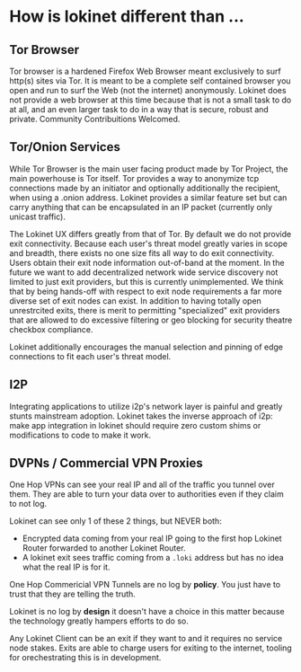 # How is lokinet different than ...

## Tor Browser

Tor browser is a hardened Firefox Web Browser meant exclusively to surf http(s) sites via Tor. It is meant to be a complete self contained browser you open and run to surf the Web (not the internet) anonymously.
Lokinet does not provide a web browser at this time because that is not a small task to do at all, and an even larger task to do in a way that is secure, robust and private. Community Contribuitions Welcomed.

## Tor/Onion Services

While Tor Browser is the main user facing product made by Tor Project, the main powerhouse is Tor itself. Tor provides a way to anonymize tcp connections made by an initiator and optionally additionally the recipient, when using a .onion address. Lokinet provides a similar feature set but can carry anything that can be encapsulated in an IP packet (currently only unicast traffic). 

The Lokinet UX differs greatly from that of Tor. By default we do not provide exit connectivity. Because each user's threat model greatly varies in scope and breadth, there exists no one size fits all way to do exit connectivity. Users obtain their exit node information out-of-band at the moment. In the future we want to add decentralized network wide service discovery not limited to just exit providers, but this is currently unimplemented. We think that by being hands-off with respect to exit node requirements a far more diverse set of exit nodes can exist. In addition to having totally open unrestrcited exits, there is merit to permitting "specialized" exit providers that are allowed to do excessive filtering or geo blocking for security theatre checkbox compliance.

Lokinet additionally encourages the manual selection and pinning of edge connections to fit each user's threat model.

## I2P

Integrating applications to utilize i2p's network layer is painful and greatly stunts mainstream adoption.
Lokinet takes the inverse approach of i2p: make app integration in lokinet should require zero custom shims or modifications to code to make it work.

## DVPNs / Commercial VPN Proxies

One Hop VPNs can see your real IP and all of the traffic you tunnel over them. They are able to turn your data over to authorities even if they claim to not log.

Lokinet can see only 1 of these 2 things, but NEVER both:

* Encrypted data coming from your real IP going to the first hop Lokinet Router forwarded to another Lokinet Router.
* A lokinet exit sees traffic coming from a `.loki` address but has no idea what the real IP is for it.

One Hop Commericial VPN Tunnels are no log by **policy**.  You just have to trust that they are telling the truth.

Lokinet is no log by **design** it doesn't have a choice in this matter because the technology greatly hampers efforts to do so.

Any Lokinet Client can be an exit if they want to and it requires no service node stakes. Exits are able to charge users for exiting to the internet, tooling for orechestrating this is in development.
